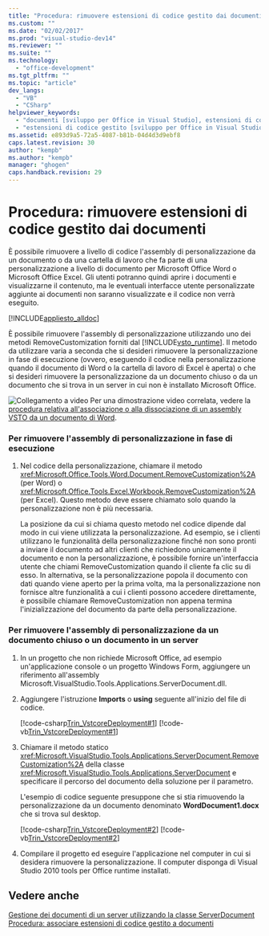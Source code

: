```yaml
---
title: "Procedura: rimuovere estensioni di codice gestito dai documenti | Microsoft Docs"
ms.custom: ""
ms.date: "02/02/2017"
ms.prod: "visual-studio-dev14"
ms.reviewer: ""
ms.suite: ""
ms.technology: 
  - "office-development"
ms.tgt_pltfrm: ""
ms.topic: "article"
dev_langs: 
  - "VB"
  - "CSharp"
helpviewer_keywords: 
  - "documenti [sviluppo per Office in Visual Studio], estensioni di codice gestito"
  - "estensioni di codice gestito [sviluppo per Office in Visual Studio], rimozione"
ms.assetid: e893d9a5-72a5-4087-b81b-04d4d3d9ebf8
caps.latest.revision: 30
author: "kempb"
ms.author: "kempb"
manager: "ghogen"
caps.handback.revision: 29
---
```

# Procedura: rimuovere estensioni di codice gestito dai documenti
  È possibile rimuovere a livello di codice l'assembly di personalizzazione da un documento o da una cartella di lavoro che fa parte di una personalizzazione a livello di documento per Microsoft Office Word o Microsoft Office Excel.  Gli utenti potranno quindi aprire i documenti e visualizzarne il contenuto, ma le eventuali interfacce utente personalizzate aggiunte ai documenti non saranno visualizzate e il codice non verrà eseguito.  
  
 [!INCLUDE[appliesto_alldoc](../vsto/includes/appliesto-alldoc-md.md)]  
  
 È possibile rimuovere l'assembly di personalizzazione utilizzando uno dei metodi RemoveCustomization forniti dal [!INCLUDE[vsto_runtime](../vsto/includes/vsto-runtime-md.md)].  Il metodo da utilizzare varia a seconda che si desideri rimuovere la personalizzazione in fase di esecuzione \(ovvero, eseguendo il codice nella personalizzazione quando il documento di Word o la cartella di lavoro di Excel è aperta\) o che si desideri rimuovere la personalizzazione da un documento chiuso o da un documento che si trova in un server in cui non è installato Microsoft Office.  
  
 ![Collegamento a video](../vsto/media/playvideo.png "Collegamento a video") Per una dimostrazione video correlata, vedere la [procedura relativa all'associazione o alla dissociazione di un assembly VSTO da un documento di Word](http://go.microsoft.com/fwlink/?LinkId=136782).  
  
### Per rimuovere l'assembly di personalizzazione in fase di esecuzione  
  
1.  Nel codice della personalizzazione, chiamare il metodo <xref:Microsoft.Office.Tools.Word.Document.RemoveCustomization%2A> \(per Word\) o <xref:Microsoft.Office.Tools.Excel.Workbook.RemoveCustomization%2A> \(per Excel\).  Questo metodo deve essere chiamato solo quando la personalizzazione non è più necessaria.  
  
     La posizione da cui si chiama questo metodo nel codice dipende dal modo in cui viene utilizzata la personalizzazione.  Ad esempio, se i clienti utilizzano le funzionalità della personalizzazione finché non sono pronti a inviare il documento ad altri clienti che richiedono unicamente il documento e non la personalizzazione, è possibile fornire un'interfaccia utente che chiami RemoveCustomization quando il cliente fa clic su di esso.  In alternativa, se la personalizzazione popola il documento con dati quando viene aperto per la prima volta, ma la personalizzazione non fornisce altre funzionalità a cui i clienti possono accedere direttamente, è possibile chiamare RemoveCustomization non appena termina l'inizializzazione del documento da parte della personalizzazione.  
  
### Per rimuovere l'assembly di personalizzazione da un documento chiuso o un documento in un server  
  
1.  In un progetto che non richiede Microsoft Office, ad esempio un'applicazione console o un progetto Windows Form, aggiungere un riferimento all'assembly Microsoft.VisualStudio.Tools.Applications.ServerDocument.dll.  
  
2.  Aggiungere l'istruzione **Imports** o **using** seguente all'inizio del file di codice.  
  
     [!code-csharp[Trin_VstcoreDeployment#1](../snippets/csharp/VS_Snippets_OfficeSP/Trin_VstcoreDeployment/CS/Program.cs#1)]
     [!code-vb[Trin_VstcoreDeployment#1](../snippets/visualbasic/VS_Snippets_OfficeSP/Trin_VstcoreDeployment/VB/Program.vb#1)]  
  
3.  Chiamare il metodo statico <xref:Microsoft.VisualStudio.Tools.Applications.ServerDocument.RemoveCustomization%2A> della classe <xref:Microsoft.VisualStudio.Tools.Applications.ServerDocument> e specificare il percorso del documento della soluzione per il parametro.  
  
     L'esempio di codice seguente presuppone che si stia rimuovendo la personalizzazione da un documento denominato **WordDocument1.docx** che si trova sul desktop.  
  
     [!code-csharp[Trin_VstcoreDeployment#2](../snippets/csharp/VS_Snippets_OfficeSP/Trin_VstcoreDeployment/CS/Program.cs#2)]
     [!code-vb[Trin_VstcoreDeployment#2](../snippets/visualbasic/VS_Snippets_OfficeSP/Trin_VstcoreDeployment/VB/Program.vb#2)]  
  
4.  Compilare il progetto ed eseguire l'applicazione nel computer in cui si desidera rimuovere la personalizzazione.  Il computer disponga di Visual Studio 2010 tools per Office runtime installati.  
  
## Vedere anche  
 [Gestione dei documenti di un server utilizzando la classe ServerDocument](../vsto/managing-documents-on-a-server-by-using-the-serverdocument-class.md)   
 [Procedura: associare estensioni di codice gestito a documenti](../vsto/how-to-attach-managed-code-extensions-to-documents.md)  
  
  